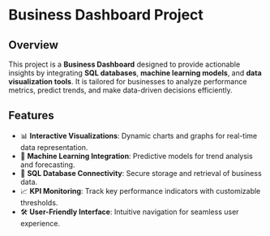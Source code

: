 # Business Dashboard Project

## Overview  
This project is a **Business Dashboard** designed to provide actionable insights by integrating **SQL databases**, **machine learning models**, and **data visualization tools**. It is tailored for businesses to analyze performance metrics, predict trends, and make data-driven decisions efficiently.

## Features  
- 📊 **Interactive Visualizations**: Dynamic charts and graphs for real-time data representation.  
- 🧠 **Machine Learning Integration**: Predictive models for trend analysis and forecasting.  
- 📂 **SQL Database Connectivity**: Secure storage and retrieval of business data.  
- 📈 **KPI Monitoring**: Track key performance indicators with customizable thresholds.  
- 🛠️ **User-Friendly Interface**: Intuitive navigation for seamless user experience.  
